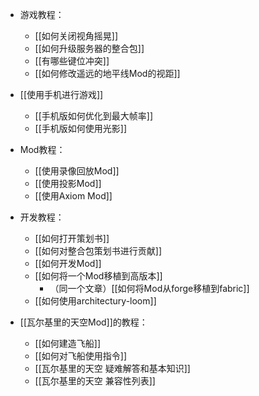 - 游戏教程：
  - [[如何关闭视角摇晃]]
  - [[如何升级服务器的整合包]]
  - [[有哪些键位冲突]]
  - [[如何修改遥远的地平线Mod的视距]]

- [[使用手机进行游戏]]
  - [[手机版如何优化到最大帧率]]
  - [[手机版如何使用光影]]

- Mod教程：
  - [[使用录像回放Mod]]
  - [[使用投影Mod]]
  - [[使用Axiom Mod]]

- 开发教程：
  - [[如何打开策划书]]
  - [[如何对整合包策划书进行贡献]]
  - [[如何开发Mod]]
  - [[如何将一个Mod移植到高版本]]
    - （同一个文章）[[如何将Mod从forge移植到fabric]]
  - [[如何使用architectury-loom]]

- [[瓦尔基里的天空Mod]]的教程：
  - [[如何建造飞船]]
  - [[如何对飞船使用指令]]
  - [[瓦尔基里的天空 疑难解答和基本知识]]
  - [[瓦尔基里的天空 兼容性列表]]